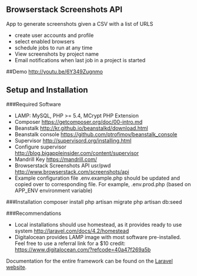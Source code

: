## Browserstack Screenshots API

App to generate screenshots given a CSV with a list of URLS
- create user accounts and profile
- select enabled browsers
- schedule jobs to run at any time
- View screenshots by project name
- Email notifications when last job in a project is started

##Demo
http://youtu.be/6Y349Zugnmo

## Setup and Installation

###Required Software
- LAMP: MySQL, PHP >= 5.4, MCrypt PHP Extension
- Composer https://getcomposer.org/doc/00-intro.md
- Beanstalk http://kr.github.io/beanstalkd/download.html
- Beanstalk console https://github.com/ptrofimov/beanstalk_console
- Supervisor http://supervisord.org/installing.html
- Configure supervisor http://blog.bigappleinsider.com/content/supervisor
- Mandrill Key https://mandrill.com/
- Browserstack Screenshots API usr/pwd http://www.browserstack.com/screenshots/api
- Example configuration file .env.example.php should be updated and copied over to corresponding file. For example, .env.prod.php (based on APP_ENV environment variable)

###Installation
composer install
php artisan migrate
php artisan db:seed

###Recommendations
- Local installations should use homestead, as it provides ready to use system http://laravel.com/docs/4.2/homestead
- Digitalocean provides LAMP image with most software pre-installed. Feel free to use a referral link for a $10 credit: https://www.digitalocean.com/?refcode=40a47f269a5b


Documentation for the entire framework can be found on the [Laravel website](http://laravel.com/docs).


